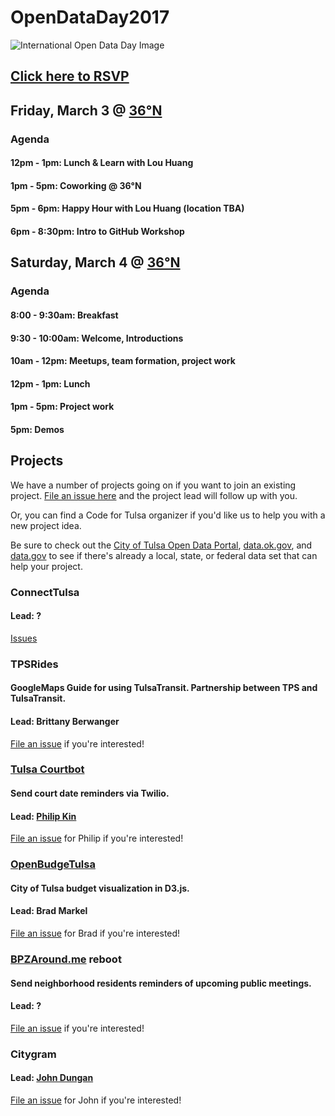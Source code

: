 # OpenDataDay2017
![International Open Data Day Image](https://raw.githubusercontent.com/codefortulsa/OpenDataDay2017/master/International-Open-Data-Hackathon.jpg)
## [Click here to RSVP](https://www.eventbrite.com/e/open-data-day-2017-tickets-31006884426)

## Friday, March 3 @ [36°N](http://36degreesnorth.co/)
### Agenda
#### 12pm - 1pm: Lunch & Learn with Lou Huang
#### 1pm - 5pm: Coworking @ 36°N
#### 5pm - 6pm: Happy Hour with Lou Huang (location TBA)
#### 6pm - 8:30pm: Intro to GitHub Workshop

## Saturday, March 4 @ [36°N](http://36degreesnorth.co/)

### Agenda
#### 8:00 - 9:30am: Breakfast
#### 9:30 - 10:00am: Welcome, Introductions
#### 10am - 12pm: Meetups, team formation, project work
#### 12pm - 1pm: Lunch
#### 1pm - 5pm: Project work
#### 5pm: Demos

## Projects
We have a number of projects going on if you want to join an existing project. [File an issue here](https://github.com/codefortulsa/OpenDataDay2017/issues/new) and the project lead will follow up with you.

Or, you can find a Code for Tulsa organizer if you'd like us to help you with a new project idea.

Be sure to check out the [City of Tulsa Open Data Portal](https://www.cityoftulsa.org/our-city/open-tulsa/open-tulsa-dataset-list.aspx), [data.ok.gov](http://data.ok.gov/), and [data.gov](http://www.data.gov/) to see if there's already a local, state, or federal data set that can help your project.

### ConnectTulsa
#### Lead: ?
[Issues](https://github.com/codefortulsa/OpenDataDay2017/issues?q=is%3Aissue+is%3Aopen+label%3AConnectTulsa)

### TPSRides
#### GoogleMaps Guide for using TulsaTransit. Partnership between TPS and TulsaTransit. 
#### Lead: Brittany Berwanger
[File an issue](https://github.com/codefortulsa/OpenDataDay2017/issues/new) if you're interested!

### [Tulsa Courtbot](https://github.com/codefortulsa/courtbot)
#### Send court date reminders via Twilio. 
#### Lead: [Philip Kin](https://github.com/pipakin)
[File an issue](https://github.com/codefortulsa/OpenDataDay2017/issues/new) for Philip if you're interested!

### [OpenBudgeTulsa](https://github.com/codefortulsa/openbudgettulsa)
#### City of Tulsa budget visualization in D3.js. 
#### Lead: Brad Markel
[File an issue](https://github.com/codefortulsa/OpenDataDay2017/issues/new) for Brad if you're interested!

### [BPZAround.me](https://github.com/codefortulsa/BPZAround.me) reboot
#### Send neighborhood residents reminders of upcoming public meetings. 
#### Lead: ?
[File an issue](https://github.com/codefortulsa/OpenDataDay2017/issues/new) if you're interested!

### Citygram
#### Lead: [John Dungan](https://github.com/jdungan/)
[File an issue](https://github.com/codefortulsa/OpenDataDay2017/issues/new) for John if you're interested!
